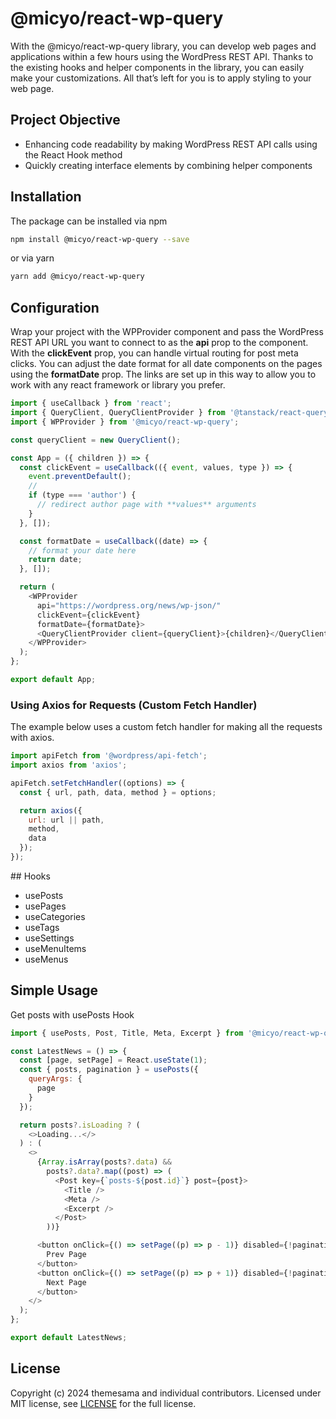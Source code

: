 # @micyo/react-wp-query

With the @micyo/react-wp-query library, you can develop web pages and applications within a few hours using the WordPress REST API. Thanks to the existing hooks and helper components in the library, you can easily make your customizations. All that’s left for you is to apply styling to your web page.

## Project Objective

- Enhancing code readability by making WordPress REST API calls using the React Hook method
- Quickly creating interface elements by combining helper components

## Installation

The package can be installed via npm

```bash
npm install @micyo/react-wp-query --save
```

or via yarn

```bash
yarn add @micyo/react-wp-query
```

## Configuration

Wrap your project with the WPProvider component and pass the WordPress REST API URL you want to connect to as the **api** prop to the component. With the **clickEvent** prop, you can handle virtual routing for post meta clicks. You can adjust the date format for all date components on the pages using the **formatDate** prop. The links are set up in this way to allow you to work with any react framework or library you prefer.

```js
import { useCallback } from 'react';
import { QueryClient, QueryClientProvider } from '@tanstack/react-query';
import { WPProvider } from '@micyo/react-wp-query';

const queryClient = new QueryClient();

const App = ({ children }) => {
  const clickEvent = useCallback(({ event, values, type }) => {
    event.preventDefault();
    //
    if (type === 'author') {
      // redirect author page with **values** arguments
    }
  }, []);

  const formatDate = useCallback((date) => {
    // format your date here
    return date;
  }, []);

  return (
    <WPProvider
      api="https://wordpress.org/news/wp-json/"
      clickEvent={clickEvent}
      formatDate={formatDate}>
      <QueryClientProvider client={queryClient}>{children}</QueryClientProvider>
    </WPProvider>
  );
};

export default App;
```

### Using Axios for Requests (Custom Fetch Handler)

The example below uses a custom fetch handler for making all the requests with axios.

```js
import apiFetch from '@wordpress/api-fetch';
import axios from 'axios';

apiFetch.setFetchHandler((options) => {
  const { url, path, data, method } = options;

  return axios({
    url: url || path,
    method,
    data
  });
});
```

## Hooks

- usePosts
- usePages
- useCategories
- useTags
- useSettings
- useMenuItems
- useMenus

## Simple Usage

Get posts with usePosts Hook

```js
import { usePosts, Post, Title, Meta, Excerpt } from '@micyo/react-wp-query';

const LatestNews = () => {
  const [page, setPage] = React.useState(1);
  const { posts, pagination } = usePosts({
    queryArgs: {
      page
    }
  });

  return posts?.isLoading ? (
    <>Loading...</>
  ) : (
    <>
      {Array.isArray(posts?.data) &&
        posts?.data?.map((post) => (
          <Post key={`posts-${post.id}`} post={post}>
            <Title />
            <Meta />
            <Excerpt />
          </Post>
        ))}

      <button onClick={() => setPage((p) => p - 1)} disabled={!pagination.hasPrev}>
        Prev Page
      </button>
      <button onClick={() => setPage((p) => p + 1)} disabled={!pagination.hasNext}>
        Next Page
      </button>
    </>
  );
};

export default LatestNews;
```

## License

Copyright (c) 2024 themesama and individual contributors. Licensed under MIT license, see [LICENSE](https://github.com/ThemeSama/micyo/tree/main/LICENSE.md) for the full license.
